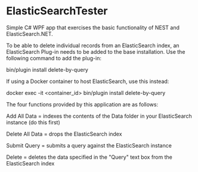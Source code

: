 # ElasticSearchTester
Simple C# WPF app that exercises the basic functionality of NEST and ElasticSearch.NET.

To be able to delete individual records from an ElasticSearch index, an ElasticSearch Plug-in needs to be added to the base installation.  Use the following command to add the plug-in:

  bin/plugin install delete-by-query

If using a Docker container to host ElasticSearch, use this instead:

  docker exec -it <container_id> bin/plugin install delete-by-query

The four functions provided by this application are as follows:

  Add All Data = indexes the contents of the Data folder in your ElasticSearch instance (do this first)
  
  Delete All Data = drops the ElasticSearch index
  
  Submit Query = submits a query against the ElasticSearch instance
  
  Delete = deletes the data specified in the "Query" text box from the ElasticSearch index
